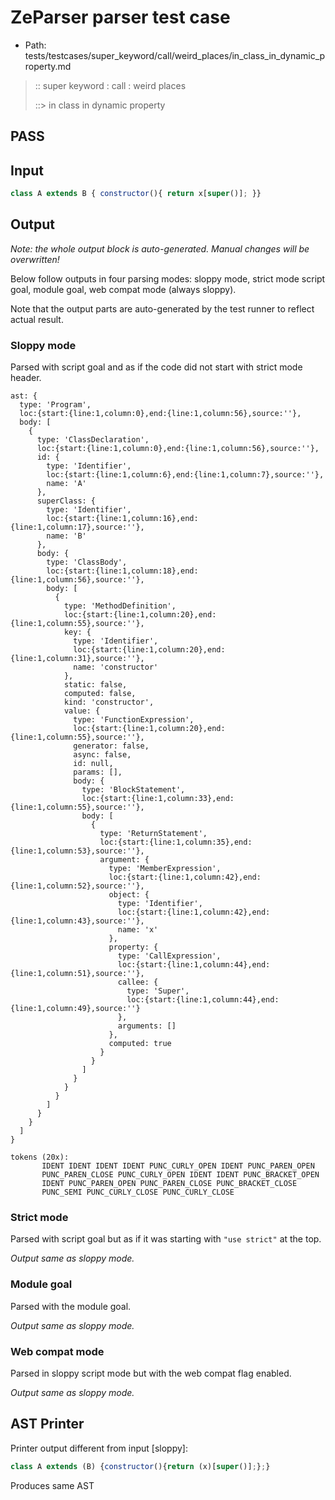 # ZeParser parser test case

- Path: tests/testcases/super_keyword/call/weird_places/in_class_in_dynamic_property.md

> :: super keyword : call : weird places
>
> ::> in class in dynamic property
## PASS

## Input

`````js
class A extends B { constructor(){ return x[super()]; }}
`````

## Output

_Note: the whole output block is auto-generated. Manual changes will be overwritten!_

Below follow outputs in four parsing modes: sloppy mode, strict mode script goal, module goal, web compat mode (always sloppy).

Note that the output parts are auto-generated by the test runner to reflect actual result.

### Sloppy mode

Parsed with script goal and as if the code did not start with strict mode header.

`````
ast: {
  type: 'Program',
  loc:{start:{line:1,column:0},end:{line:1,column:56},source:''},
  body: [
    {
      type: 'ClassDeclaration',
      loc:{start:{line:1,column:0},end:{line:1,column:56},source:''},
      id: {
        type: 'Identifier',
        loc:{start:{line:1,column:6},end:{line:1,column:7},source:''},
        name: 'A'
      },
      superClass: {
        type: 'Identifier',
        loc:{start:{line:1,column:16},end:{line:1,column:17},source:''},
        name: 'B'
      },
      body: {
        type: 'ClassBody',
        loc:{start:{line:1,column:18},end:{line:1,column:56},source:''},
        body: [
          {
            type: 'MethodDefinition',
            loc:{start:{line:1,column:20},end:{line:1,column:55},source:''},
            key: {
              type: 'Identifier',
              loc:{start:{line:1,column:20},end:{line:1,column:31},source:''},
              name: 'constructor'
            },
            static: false,
            computed: false,
            kind: 'constructor',
            value: {
              type: 'FunctionExpression',
              loc:{start:{line:1,column:20},end:{line:1,column:55},source:''},
              generator: false,
              async: false,
              id: null,
              params: [],
              body: {
                type: 'BlockStatement',
                loc:{start:{line:1,column:33},end:{line:1,column:55},source:''},
                body: [
                  {
                    type: 'ReturnStatement',
                    loc:{start:{line:1,column:35},end:{line:1,column:53},source:''},
                    argument: {
                      type: 'MemberExpression',
                      loc:{start:{line:1,column:42},end:{line:1,column:52},source:''},
                      object: {
                        type: 'Identifier',
                        loc:{start:{line:1,column:42},end:{line:1,column:43},source:''},
                        name: 'x'
                      },
                      property: {
                        type: 'CallExpression',
                        loc:{start:{line:1,column:44},end:{line:1,column:51},source:''},
                        callee: {
                          type: 'Super',
                          loc:{start:{line:1,column:44},end:{line:1,column:49},source:''}
                        },
                        arguments: []
                      },
                      computed: true
                    }
                  }
                ]
              }
            }
          }
        ]
      }
    }
  ]
}

tokens (20x):
       IDENT IDENT IDENT IDENT PUNC_CURLY_OPEN IDENT PUNC_PAREN_OPEN
       PUNC_PAREN_CLOSE PUNC_CURLY_OPEN IDENT IDENT PUNC_BRACKET_OPEN
       IDENT PUNC_PAREN_OPEN PUNC_PAREN_CLOSE PUNC_BRACKET_CLOSE
       PUNC_SEMI PUNC_CURLY_CLOSE PUNC_CURLY_CLOSE
`````

### Strict mode

Parsed with script goal but as if it was starting with `"use strict"` at the top.

_Output same as sloppy mode._

### Module goal

Parsed with the module goal.

_Output same as sloppy mode._

### Web compat mode

Parsed in sloppy script mode but with the web compat flag enabled.

_Output same as sloppy mode._

## AST Printer

Printer output different from input [sloppy]:

````js
class A extends (B) {constructor(){return (x)[super()];};}
````

Produces same AST
